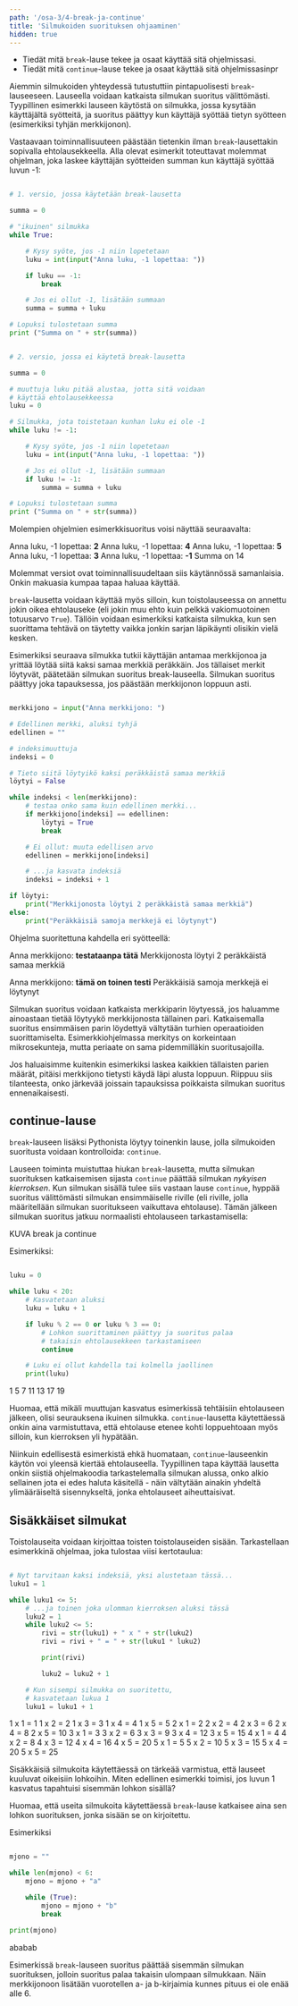 ```yaml
---
path: '/osa-3/4-break-ja-continue'
title: 'Silmukoiden suorituksen ohjaaminen'
hidden: true
---
```


<text-box variant='learningObjectives' name='Oppimistavoitteet'>

- Tiedät mitä `break`-lause tekee ja osaat käyttää sitä ohjelmissasi.
- Tiedät mitä `continue`-lause tekee ja osaat käyttää sitä ohjelmissasinpr

</text-box>

Aiemmin silmukoiden yhteydessä tutustuttiin pintapuolisesti `break`-lauseeseen. Lauseella voidaan katkaista silmukan suoritus välittömästi. Tyypillinen esimerkki lauseen käytöstä on silmukka, jossa kysytään käyttäjältä syötteitä, ja suoritus päättyy kun käyttäjä syöttää tietyn syötteen (esimerkiksi tyhjän merkkijonon).

Vastaavaan toiminnallisuuteen päästään tietenkin ilman `break`-lausettakin sopivalla ehtolausekkeella. Alla olevat esimerkit toteuttavat molemmat ohjelman, joka laskee käyttäjän syötteiden summan kun käyttäjä syöttää luvun -1:

```python

# 1. versio, jossa käytetään break-lausetta

summa = 0

# "ikuinen" silmukka
while True:

    # Kysy syöte, jos -1 niin lopetetaan
    luku = int(input("Anna luku, -1 lopettaa: "))

    if luku == -1:
        break

    # Jos ei ollut -1, lisätään summaan
    summa = summa + luku

# Lopuksi tulostetaan summa
print ("Summa on " + str(summa))

```

```python

# 2. versio, jossa ei käytetä break-lausetta

summa = 0

# muuttuja luku pitää alustaa, jotta sitä voidaan
# käyttää ehtolausekkeessa
luku = 0

# Silmukka, jota toistetaan kunhan luku ei ole -1
while luku != -1:

    # Kysy syöte, jos -1 niin lopetetaan
    luku = int(input("Anna luku, -1 lopettaa: "))

    # Jos ei ollut -1, lisätään summaan
    if luku != -1:
        summa = summa + luku

# Lopuksi tulostetaan summa
print ("Summa on " + str(summa))

```

Molempien ohjelmien esimerkkisuoritus voisi näyttää seuraavalta:

<sample-output>

Anna luku, -1 lopettaa: **2**
Anna luku, -1 lopettaa: **4**
Anna luku, -1 lopettaa: **5**
Anna luku, -1 lopettaa: **3**
Anna luku, -1 lopettaa: **-1**
Summa on 14

</sample-output>

Molemmat versiot ovat toiminnallisuudeltaan siis käytännössä samanlaisia. Onkin makuasia kumpaa tapaa haluaa käyttää.

`break`-lausetta voidaan käyttää myös silloin, kun toistolauseessa on annettu jokin oikea ehtolauseke (eli jokin muu ehto kuin pelkkä vakiomuotoinen totuusarvo `True`). Tällöin voidaan esimerkiksi katkaista silmukka, kun sen suorittama tehtävä on täytetty vaikka jonkin sarjan läpikäynti olisikin vielä kesken.

Esimerkiksi seuraava silmukka tutkii käyttäjän antamaa merkkijonoa ja yrittää löytää siitä kaksi samaa merkkiä peräkkäin. Jos tällaiset merkit löytyvät, päätetään silmukan suoritus break-lauseella. Silmukan suoritus päättyy joka tapauksessa, jos päästään merkkijonon loppuun asti.

```python

merkkijono = input("Anna merkkijono: ")

# Edellinen merkki, aluksi tyhjä
edellinen = ""

# indeksimuuttuja
indeksi = 0

# Tieto siitä löytyikö kaksi peräkkäistä samaa merkkiä
löytyi = False

while indeksi < len(merkkijono):
    # testaa onko sama kuin edellinen merkki...
    if merkkijono[indeksi] == edellinen:
        löytyi = True
        break

    # Ei ollut: muuta edellisen arvo
    edellinen = merkkijono[indeksi]

    # ...ja kasvata indeksiä
    indeksi = indeksi + 1

if löytyi:
    print("Merkkijonosta löytyi 2 peräkkäistä samaa merkkiä")
else:
    print("Peräkkäisiä samoja merkkejä ei löytynyt")

```

Ohjelma suoritettuna kahdella eri syötteellä:

<sample-output>

Anna merkkijono: **testataanpa tätä**
Merkkijonosta löytyi 2 peräkkäistä samaa merkkiä

Anna merkkijono: **tämä on toinen testi**
Peräkkäisiä samoja merkkejä ei löytynyt

</sample-output>

Silmukan suoritus voidaan katkaista merkkiparin löytyessä, jos haluamme ainoastaan tietää löytyykö merkkijonosta tällainen pari. Katkaisemalla suoritus ensimmäisen parin löydettyä vältytään turhien operaatioiden suorittamiselta. Esimerkkiohjelmassa merkitys on korkeintaan mikrosekunteja, mutta periaate on sama pidemmilläkin suoritusajoilla.

Jos haluaisimme kuitenkin esimerkiksi laskea kaikkien tällaisten parien määrät, pitäisi merkkijono tietysti käydä läpi alusta loppuun. Riippuu siis tilanteesta, onko järkevää joissain tapauksissa poikkaista silmukan suoritus ennenaikaisesti.

## continue-lause

`break`-lauseen lisäksi Pythonista löytyy toinenkin lause, jolla silmukoiden suoritusta voidaan kontrolloida: `continue`.

Lauseen toiminta muistuttaa hiukan `break`-lausetta, mutta silmukan suorituksen katkaisemisen sijasta `continue` päättää silmukan _nykyisen kierroksen_. Kun silmukan sisällä tulee siis vastaan lause `continue`, hyppää suoritus välittömästi silmukan ensimmäiselle riville (eli riville, jolla määritellään silmukan suoritukseen vaikuttava ehtolause). Tämän jälkeen silmukan suoritus jatkuu normaalisti ehtolauseen tarkastamisella:

KUVA break ja continue

Esimerkiksi:

```python

luku = 0

while luku < 20:
    # Kasvatetaan aluksi
    luku = luku + 1

    if luku % 2 == 0 or luku % 3 == 0:
        # Lohkon suorittaminen päättyy ja suoritus palaa
        # takaisin ehtolausekkeen tarkastamiseen
        continue

    # Luku ei ollut kahdella tai kolmella jaollinen
    print(luku)

```

<sample-output>

1
5
7
11
13
17
19

</sample-output>

Huomaa, että mikäli muuttujan kasvatus esimerkissä tehtäisiin ehtolauseen jälkeen, olisi seurauksena ikuinen silmukka. `continue`-lausetta käytettäessä onkin aina varmistuttava, että ehtolause etenee kohti loppuehtoaan myös silloin, kun kierroksen yli hypätään.

Niinkuin edellisestä esimerkistä ehkä huomataan, `continue`-lauseenkin käytön voi yleensä kiertää ehtolauseella. Tyypillinen tapa käyttää lausetta onkin siistiä ohjelmakoodia tarkastelemalla silmukan alussa, onko alkio sellainen jota ei edes haluta käsitellä - näin vältytään ainakin yhdeltä ylimääräiseltä sisennykseltä, jonka ehtolauseet aiheuttaisivat.

## Sisäkkäiset silmukat

Toistolauseita voidaan kirjoittaa toisten toistolauseiden sisään. Tarkastellaan esimerkkinä ohjelmaa, joka tulostaa viisi kertotaulua:

```python

# Nyt tarvitaan kaksi indeksiä, yksi alustetaan tässä...
luku1 = 1

while luku1 <= 5:
    # ...ja toinen joka ulomman kierroksen aluksi tässä
    luku2 = 1
    while luku2 <= 5:
        rivi = str(luku1) + " x " + str(luku2)
        rivi = rivi + " = " + str(luku1 * luku2)

        print(rivi)

        luku2 = luku2 + 1

    # Kun sisempi silmukka on suoritettu,
    # kasvatetaan lukua 1
    luku1 = luku1 + 1

```

<sample-output>

1 x 1 = 1
1 x 2 = 2
1 x 3 = 3
1 x 4 = 4
1 x 5 = 5
2 x 1 = 2
2 x 2 = 4
2 x 3 = 6
2 x 4 = 8
2 x 5 = 10
3 x 1 = 3
3 x 2 = 6
3 x 3 = 9
3 x 4 = 12
3 x 5 = 15
4 x 1 = 4
4 x 2 = 8
4 x 3 = 12
4 x 4 = 16
4 x 5 = 20
5 x 1 = 5
5 x 2 = 10
5 x 3 = 15
5 x 4 = 20
5 x 5 = 25

</Sample-output>

Sisäkkäisiä silmukoita käytettäessä on tärkeää varmistua, että lauseet kuuluvat oikeisiin lohkoihin. Miten edellinen esimerkki toimisi, jos luvun 1 kasvatus tapahtuisi sisemmän lohkon sisällä?

Huomaa, että useita silmukoita käytettäessä `break`-lause katkaisee aina sen lohkon suorituksen, jonka sisään se on kirjoitettu.

Esimerkiksi

```python

mjono = ""

while len(mjono) < 6:
    mjono = mjono + "a"

    while (True):
        mjono = mjono + "b"
        break

print(mjono)

```

<sample-output>

ababab

</sample-output>

Esimerkissä `break`-lauseen suoritus päättää sisemmän silmukan suorituksen, jolloin suoritus palaa takaisin ulompaan silmukkaan. Näin merkkijonoon lisätään vuorotellen a- ja b-kirjaimia kunnes pituus ei ole enää alle 6.

